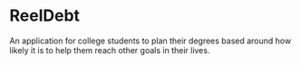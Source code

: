 # ReelDebt
An application for college students to plan their degrees based around how likely it is to help them reach other goals in their lives.
